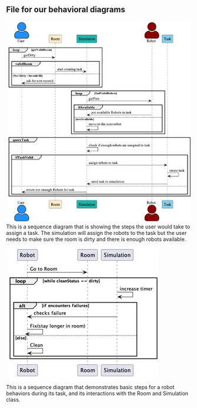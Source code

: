 ## File for our behavioral diagrams
![AssignTask Sequence Diagram](AssignTask.png) <br>
This is a sequence diagram that is showing the steps the user would take to assign a task. The simulation will assign the robots to the task but the user needs to make sure the room is dirty and there is enough robots available.

![duringTask Sequence Diagram](duringTaskSequenceDiagram.png) <br>

This is a sequence diagram that demonstrates basic steps for a robot behaviors during its task, and its interactions with the Room and Simulation class.

